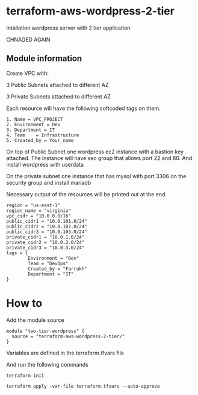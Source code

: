 # terraform-aws-wordpress-2-tier
Intallation wordpress server with 2 tier application

CHNAGED AGAIN



## Module information

Create VPC with: 

3 Public Subnets attached to different AZ

3 Private Subnets attached to different AZ

Each resource will have the following softcoded tags on them. 

	1. Name = VPC_PROJECT
	2. Environment = Dev
	3. Department = IT 
	4. Team    = Infrastructure
	5. Created_by = Your_name

On top of Public Subnet one wordpress ec2 instance with a bastion key attached. The instance will have sec group that allows port 22 and 80. And install wordpress with userdata 

On the private subnet one instance that has mysql with port 3306 on the security group and install mariadb

Necessary output of the resources will be printed out at the end. 

```
region = "us-east-1"
region_name = "virginia"
vpc_cidr = "10.0.0.0/16"
public_cidr1 = "10.0.101.0/24"
public_cidr2 = "10.0.102.0/24"
public_cidr3 = "10.0.103.0/24"
private_cidr1 = "10.0.1.0/24"
private_cidr2 = "10.0.2.0/24"
private_cidr3 = "10.0.3.0/24"
tags = {
        Environment = "Dev"
        Team = "DevOps"
        Created_by = "Farrukh"
        Department = "IT"
}
```
# How to

Add the module source 
```
module "two-tier-wordpress" {
  source = "terraform-aws-wordpress-2-tier/"
}
```

Variables are defined in the terraform.tfvars file

And run the following commands

`terraform init`

`terraform apply -var-file terraform.tfvars --auto-approve`
